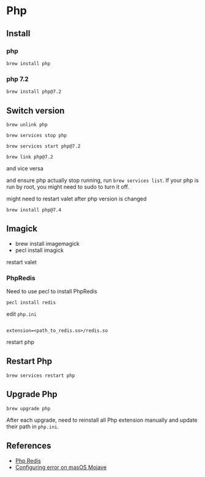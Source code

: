 # Php

## Install

### php

`brew install php`

### php 7.2

`brew install php@7.2`

## Switch version

`brew unlink php`

`brew services stop php`

`brew services start php@7.2`

`brew link php@7.2`

and vice versa

and ensure php actually stop running, run `brew services list`. If your php is run by root, you might need to sudo to turn it off.

might need to restart valet after php version is changed 

`brew install php@7.4`

## Imagick

* brew install imagemagick
* pecl install imagick

restart valet

### PhpRedis

Need to use pecl to install PhpRedis

`pecl install redis`

edit `php.ini`

```

extension=<path_to_redis.so>/redis.so

```

restart php

## Restart Php

`brew services restart php`

## Upgrade Php

`brew upgrade php`

After each upgrade, need to reinstall all Php extension manually and update their path in `php.ini`.

## References

* [Php Redis](https://github.com/phpredis/phpredis)
* [Configuring error on masOS Mojave](https://github.com/Imagick/imagick/issues/289#issuecomment-500951481)